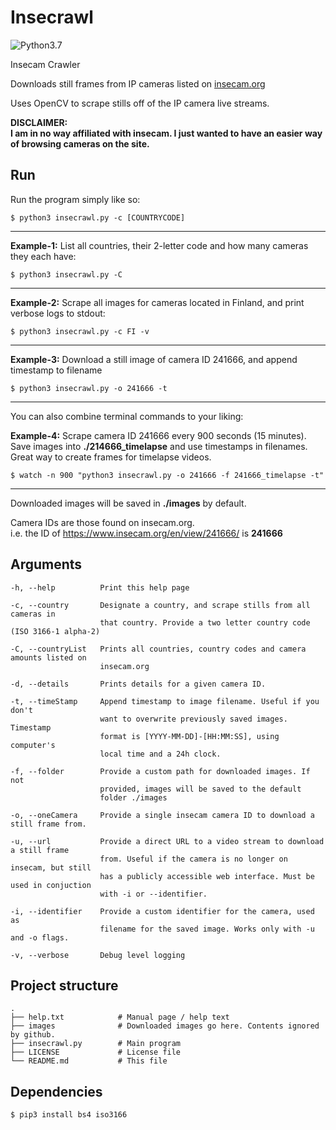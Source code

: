 # Insecrawl

![Python3.7](https://img.shields.io/badge/python-3.7-green)

Insecam Crawler

Downloads still frames from IP cameras listed on [insecam.org](https://www.insecam.org/)

Uses OpenCV to scrape stills off of the IP camera live streams.

**DISCLAIMER:**  
**I am in no way affiliated with insecam. I just wanted to have an easier way of browsing cameras on the site.**

## Run

Run the program simply like so:

```
$ python3 insecrawl.py -c [COUNTRYCODE]
```

---

**Example-1:** List all countries, their 2-letter code and how many cameras they each have:

```
$ python3 insecrawl.py -C
```

---

**Example-2:** Scrape all images for cameras located in Finland, and print verbose logs to stdout:

```
$ python3 insecrawl.py -c FI -v
```

---

**Example-3:** Download a still image of camera ID 241666, and append timestamp to filename

```
$ python3 insecrawl.py -o 241666 -t
```

---

You can also combine terminal commands to your liking:

**Example-4:** Scrape camera ID 241666 every 900 seconds (15 minutes).
Save images into **./214666_timelapse** and use timestamps in filenames. Great way to create frames for timelapse videos.

```
$ watch -n 900 "python3 insecrawl.py -o 241666 -f 241666_timelapse -t"
```

---

Downloaded images will be saved in **./images** by default.

Camera IDs are those found on insecam.org.  
i.e. the ID of https://www.insecam.org/en/view/241666/ is **241666**

## Arguments

```
-h, --help          Print this help page

-c, --country       Designate a country, and scrape stills from all cameras in
                    that country. Provide a two letter country code (ISO 3166-1 alpha-2)

-C, --countryList   Prints all countries, country codes and camera amounts listed on
                    insecam.org

-d, --details       Prints details for a given camera ID.

-t, --timeStamp     Append timestamp to image filename. Useful if you don't
                    want to overwrite previously saved images. Timestamp
                    format is [YYYY-MM-DD]-[HH:MM:SS], using computer's
                    local time and a 24h clock.

-f, --folder        Provide a custom path for downloaded images. If not
                    provided, images will be saved to the default
                    folder ./images

-o, --oneCamera     Provide a single insecam camera ID to download a still frame from.

-u, --url           Provide a direct URL to a video stream to download a still frame
                    from. Useful if the camera is no longer on insecam, but still
                    has a publicly accessible web interface. Must be used in conjuction
                    with -i or --identifier.

-i, --identifier    Provide a custom identifier for the camera, used as
                    filename for the saved image. Works only with -u and -o flags.

-v, --verbose       Debug level logging
```

## Project structure

```
.
├── help.txt            # Manual page / help text
├── images              # Downloaded images go here. Contents ignored by github.
├── insecrawl.py        # Main program
├── LICENSE             # License file
└── README.md           # This file
```

## Dependencies

```
$ pip3 install bs4 iso3166
```
